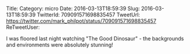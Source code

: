 Title: 
Category: micro
Date: 2016-03-13T18:59:39
Slug: 2016-03-13T18:59:39
TwitterId: 709091571698835457
TweetUrl: https://twitter.com/mark_philpot/status/709091571698835457
ReTweetUser: 

I was floored last night watching "The Good Dinosaur" - the backgrounds and environments were absolutely stunning!